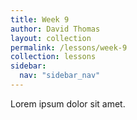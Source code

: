 ```yaml
---
title: Week 9
author: David Thomas
layout: collection
permalink: /lessons/week-9
collection: lessons
sidebar:
  nav: "sidebar_nav"
---
```


Lorem ipsum dolor sit amet.
